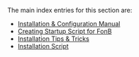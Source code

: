 The main index entries for this section are:

* [Installation & Configuration Manual](https://github.com/aptus/FonB-Documentation/blob/master/INSTALLATION/INSTALLATION.md)
* [Creating Startup Script for FonB](https://github.com/aptus/FonB-Documentation/blob/master/INSTALLATION/STARTUP_SCRIPT.md)
* [Installation Tips & Tricks](https://github.com/aptus/FonB-Documentation/blob/master/INSTALLATION/TIPS.md)
* [Installation Script](https://github.com/aptus/FonB-Documentation/blob/master/INSTALLATION/INSTALLATION_SCRIPT.md)
